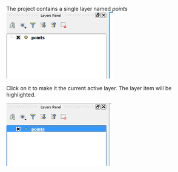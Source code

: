 The project contains a single layer named *points*
![Inactive layer](inactivelayer.png)

Click on it to make it the current active layer. The layer item will be highlighted.

![Active layer](activelayer.png)

